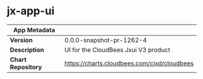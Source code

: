 # jx-app-ui

|App Metadata||
|---|---|
| **Version** | 0.0.0-snapshot-pr-1262-4 |
| **Description** | UI for the CloudBees Jxui V3 product |
| **Chart Repository** | https://charts.cloudbees.com/cjxd/cloudbees |
